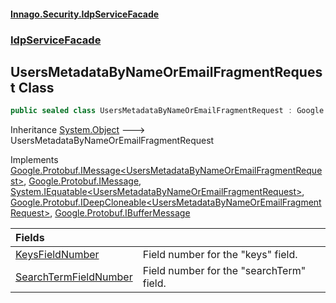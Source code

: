 #### [Innago\.Security\.IdpServiceFacade](../../index.md 'index')
### [IdpServiceFacade](../index.md 'IdpServiceFacade')

## UsersMetadataByNameOrEmailFragmentRequest Class

```csharp
public sealed class UsersMetadataByNameOrEmailFragmentRequest : Google.Protobuf.IMessage<IdpServiceFacade.UsersMetadataByNameOrEmailFragmentRequest>, Google.Protobuf.IMessage, System.IEquatable<IdpServiceFacade.UsersMetadataByNameOrEmailFragmentRequest>, Google.Protobuf.IDeepCloneable<IdpServiceFacade.UsersMetadataByNameOrEmailFragmentRequest>, Google.Protobuf.IBufferMessage
```

Inheritance [System\.Object](https://learn.microsoft.com/en-us/dotnet/api/system.object 'System\.Object') &#129106; UsersMetadataByNameOrEmailFragmentRequest

Implements [Google\.Protobuf\.IMessage&lt;](https://learn.microsoft.com/en-us/dotnet/api/google.protobuf.imessage-1 'Google\.Protobuf\.IMessage\`1')[UsersMetadataByNameOrEmailFragmentRequest](index.md 'IdpServiceFacade\.UsersMetadataByNameOrEmailFragmentRequest')[&gt;](https://learn.microsoft.com/en-us/dotnet/api/google.protobuf.imessage-1 'Google\.Protobuf\.IMessage\`1'), [Google\.Protobuf\.IMessage](https://learn.microsoft.com/en-us/dotnet/api/google.protobuf.imessage 'Google\.Protobuf\.IMessage'), [System\.IEquatable&lt;](https://learn.microsoft.com/en-us/dotnet/api/system.iequatable-1 'System\.IEquatable\`1')[UsersMetadataByNameOrEmailFragmentRequest](index.md 'IdpServiceFacade\.UsersMetadataByNameOrEmailFragmentRequest')[&gt;](https://learn.microsoft.com/en-us/dotnet/api/system.iequatable-1 'System\.IEquatable\`1'), [Google\.Protobuf\.IDeepCloneable&lt;](https://learn.microsoft.com/en-us/dotnet/api/google.protobuf.ideepcloneable-1 'Google\.Protobuf\.IDeepCloneable\`1')[UsersMetadataByNameOrEmailFragmentRequest](index.md 'IdpServiceFacade\.UsersMetadataByNameOrEmailFragmentRequest')[&gt;](https://learn.microsoft.com/en-us/dotnet/api/google.protobuf.ideepcloneable-1 'Google\.Protobuf\.IDeepCloneable\`1'), [Google\.Protobuf\.IBufferMessage](https://learn.microsoft.com/en-us/dotnet/api/google.protobuf.ibuffermessage 'Google\.Protobuf\.IBufferMessage')

| Fields | |
| :--- | :--- |
| [KeysFieldNumber](KeysFieldNumber.md 'IdpServiceFacade\.UsersMetadataByNameOrEmailFragmentRequest\.KeysFieldNumber') | Field number for the "keys" field\. |
| [SearchTermFieldNumber](SearchTermFieldNumber.md 'IdpServiceFacade\.UsersMetadataByNameOrEmailFragmentRequest\.SearchTermFieldNumber') | Field number for the "searchTerm" field\. |
